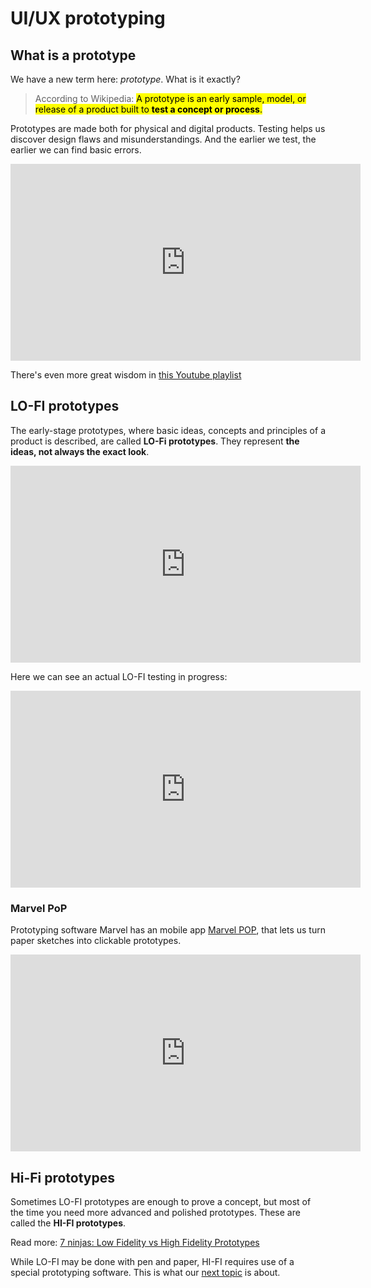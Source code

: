 # UI/UX prototyping 

## What is a prototype

We have a new term here: *prototype*. What is it exactly? 

> According to Wikipedia:
> <mark>A prototype is an early sample, model, or release of a product built to **test a concept or process**.</mark>

Prototypes are made both for physical and digital products. Testing helps us discover design flaws and misunderstandings. And the earlier we test, the earlier we can find basic errors. 

<div class="video-responsive">
<iframe width="560" height="315" src="https://www.youtube-nocookie.com/embed/pP4FvAsQhN8" title="YouTube video player" frameborder="0" allow="accelerometer; autoplay; clipboard-write; encrypted-media; gyroscope; picture-in-picture" allowfullscreen></iframe>
</div>

There's even more great wisdom in [this Youtube playlist](https://www.youtube.com/playlist?list=PLlgPXNRcnX3FTCM7L6Y7FRoSHn6RTYzkJ)

## LO-FI prototypes

The early-stage prototypes, where basic ideas, concepts and principles of a product is described, are called **LO-Fi prototypes**. They represent **the ideas, not always the exact look**.

<div class="video-responsive">
<iframe width="560" height="315" src="https://www.youtube.com/embed/3F4mWr1cY-8" title="YouTube video player" frameborder="0" allow="accelerometer; autoplay; clipboard-write; encrypted-media; gyroscope; picture-in-picture" allowfullscreen></iframe>
</div>

Here we can see an actual LO-FI testing in progress:

<div class="video-responsive">
<iframe width="560" height="315" src="https://www.youtube.com/embed/aDqbMOI13o4" title="YouTube video player" frameborder="0" allow="accelerometer; autoplay; clipboard-write; encrypted-media; gyroscope; picture-in-picture" allowfullscreen></iframe>
</div>


### Marvel PoP

Prototyping software Marvel has an mobile app [Marvel POP](https://marvelapp.com/pop), that lets us turn paper sketches into clickable prototypes.

<div class="video-responsive">
<iframe width="560" height="315" src="https://www.youtube.com/embed/m3tNSZZgAwM" title="YouTube video player" frameborder="0" allow="accelerometer; autoplay; clipboard-write; encrypted-media; gyroscope; picture-in-picture" allowfullscreen></iframe>
</div>





## Hi-Fi prototypes

Sometimes LO-FI prototypes are enough to prove a concept, but most of the time you need more advanced and polished prototypes. These are called the **HI-FI prototypes**. 

Read more: [7 ninjas: Low Fidelity vs High Fidelity Prototypes](https://medium.com/7ninjas/low-fidelity-vs-high-fidelity-prototypes-903a7befaa5a)

While LO-FI may be done with pen and paper, HI-FI requires use of a special prototyping software. This is what our [next topic](./software.md) is about.

